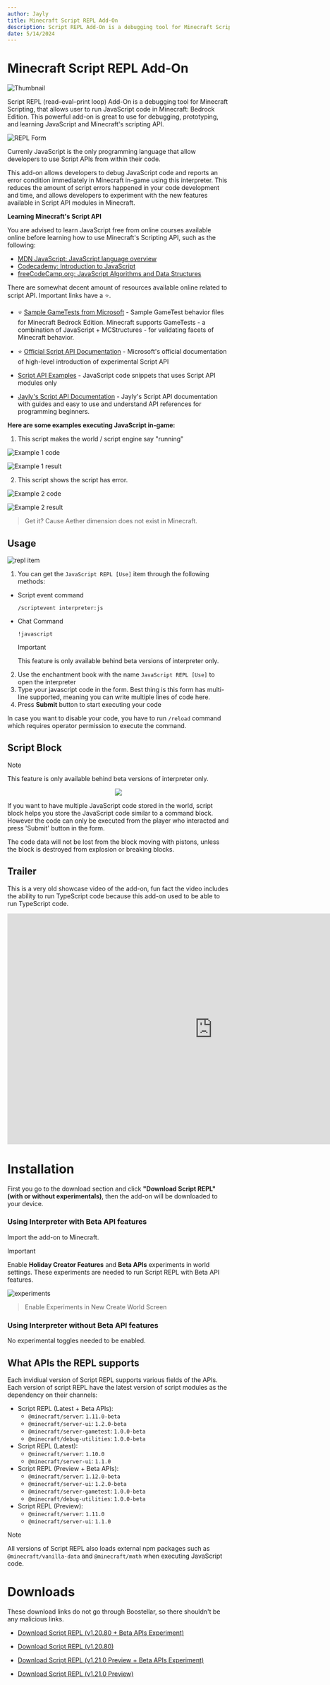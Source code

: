 ```yaml
---
author: Jayly
title: Minecraft Script REPL Add-On
description: Script REPL Add-On is a debugging tool for Minecraft Scripting, that allows user to run JavaScript code in Minecraft.
date: 5/14/2024
---
```


# Minecraft Script REPL Add-On

![Thumbnail](/assets/posts/script-repl-minecraft/thumbnail.png)

Script REPL (read–eval–print loop) Add-On is a debugging tool for Minecraft Scripting, that allows user to run JavaScript code in Minecraft: Bedrock Edition. This powerful add-on is great to use for debugging, prototyping, and learning JavaScript and Minecraft's scripting API.

![REPL Form](/assets/posts/script-repl-minecraft/script-interpreter-v12050_2.png)

Currenly JavaScript is the only programming language that allow developers to use Script APIs from within their code.

This add-on allows developers to debug JavaScript code and reports an error condition immediately in Minecraft in-game using this interpreter. This reduces the amount of script errors happened in your code development and time, and allows developers to experiment with the new features available in Script API modules in Minecraft.

**Learning Minecraft's Script API**

You are advised to learn JavaScript free from online courses available online before learning how to use Minecraft's Scripting API, such as the following:

- [MDN JavaScript: JavaScript language overview](https://developer.mozilla.org/en-US/docs/Web/JavaScript/Language_Overview)
- [Codecademy: Introduction to JavaScript](https://www.codecademy.com/learn/introduction-to-javascript)
- [freeCodeCamp.org: JavaScript Algorithms and Data Structures](https://www.freecodecamp.org/learn/javascript-algorithms-and-data-structures/)

There are somewhat decent amount of resources available online related to script API. Important links have a ⭐.

- ⭐ [Sample GameTests from Microsoft](https://github.com/microsoft/minecraft-gametests) - Sample GameTest behavior files for Minecraft Bedrock Edition. Minecraft supports GameTests - a combination of JavaScript + MCStructures - for validating facets of Minecraft behavior.

- ⭐ [Official Script API Documentation](https://learn.microsoft.com/en-us/minecraft/creator/scriptapi/) - Microsoft's official documentation of high-level introduction of experimental Script API

- [Script API Examples](https://github.com/JaylyDev/ScriptAPI) - JavaScript code snippets that uses Script API modules only

- [Jayly's Script API Documentation](https://jaylydev.github.io/scriptapi-docs/) - Jayly's Script API documentation with guides and easy to use and understand API references for programming beginners.

**Here are some examples executing JavaScript in-game:**

1. This script makes the world / script engine say "running"

![Example 1 code](/assets/posts/script-repl-minecraft/script-interpreter-v12050_3.png)

![Example 1 result](/assets/posts/script-repl-minecraft/script-interpreter-v12050_4.png)

2. This script shows the script has error.

![Example 2 code](/assets/posts/script-repl-minecraft/script-interpreter-v12050_5.png)

![Example 2 result](/assets/posts/script-repl-minecraft/script-interpreter-v12050_6.png)

> Get it? Cause Aether dimension does not exist in Minecraft.

## Usage

![repl item](/assets/posts/script-repl-minecraft/script-interpreter-v12050_7.png)

1. You can get the `JavaScript REPL [Use]` item through the following methods:

- Script event command
  ```
  /scriptevent interpreter:js
  ```
- Chat Command
  ```
  !javascript
  ```
  > [!IMPORTANT]  
  > This feature is only available behind beta versions of interpreter only.

2. Use the enchantment book with the name `JavaScript REPL [Use]` to open the interpreter
3. Type your javascript code in the form. Best thing is this form has multi-line supported, meaning you can write multiple lines of code here.
4. Press **Submit** button to start executing your code

In case you want to disable your code, you have to run `/reload` command which requires operator permission to execute the command.

## Script Block

> [!NOTE]  
> This feature is only available behind beta versions of interpreter only.

<div align="center">
<image src="/assets/posts/script-repl-minecraft/script-interpreter-v12050_8.png"/>
</div>

If you want to have multiple JavaScript code stored in the world, script block helps you store the JavaScript code similar to a command block. However the code can only be executed from the player who interacted and press 'Submit' button in the form.

The code data will not be lost from the block moving with pistons, unless the block is destroyed from explosion or breaking blocks.

## Trailer

This is a very old showcase video of the add-on, fun fact the video includes the ability to run TypeScript code because this add-on used to be able to run TypeScript code.

<iframe width="930" height="523" src="https://www.youtube.com/embed/niZAVbf0I8w" title="I Coded JavaScript &amp; TypeScript In Minecraft..." frameborder="0" allow="accelerometer; autoplay; clipboard-write; encrypted-media; gyroscope; picture-in-picture; web-share" allowfullscreen></iframe>

# Installation

First you go to the download section and click **"Download Script REPL" (with or without experimentals)**, then the add-on will be downloaded to your device.

### Using Interpreter with Beta API features

Import the add-on to Minecraft.

> [!IMPORTANT]  
> Enable **Holiday Creator Features** and **Beta APIs** experiments in world settings. These experiments are needed to run Script REPL with Beta API features.

![experiments](/assets/posts/script-repl-minecraft/script-interpreter-v12050_9.png)

> Enable Experiments in New Create World Screen

### Using Interpreter without Beta API features

No experimental toggles needed to be enabled.

## What APIs the REPL supports

Each invidiual version of Script REPL supports various fields of the APIs. Each version of script REPL have the latest version of script modules as the dependency on their channels:

- Script REPL (Latest + Beta APIs):
  - `@minecraft/server`: `1.11.0-beta`
  - `@minecraft/server-ui`: `1.2.0-beta`
  - `@minecraft/server-gametest`: `1.0.0-beta`
  - `@minecraft/debug-utilities`: `1.0.0-beta`
- Script REPL (Latest):
  - `@minecraft/server`: `1.10.0`
  - `@minecraft/server-ui`: `1.1.0`
- Script REPL (Preview + Beta APIs):
  - `@minecraft/server`: `1.12.0-beta`
  - `@minecraft/server-ui`: `1.2.0-beta`
  - `@minecraft/server-gametest`: `1.0.0-beta`
  - `@minecraft/debug-utilities`: `1.0.0-beta`
- Script REPL (Preview):
  - `@minecraft/server`: `1.11.0`
  - `@minecraft/server-ui`: `1.1.0`

> [!NOTE]
> All versions of Script REPL also loads external npm packages such as `@minecraft/vanilla-data` and `@minecraft/math` when executing JavaScript code.

# Downloads

These download links do not go through Boostellar, so there shouldn't be any malicious links.

- [Download Script REPL (v1.20.80 + Beta APIs Experiment)](/assets/posts/script-repl-minecraft/script_repl_v20.8.0-beta.mcaddon)

- [Download Script REPL (v1.20.80)](/assets/posts/script-repl-minecraft/script_repl_v20.8.2.mcaddon)

- [Download Script REPL (v1.21.0 Preview + Beta APIs Experiment)](/assets/posts/script-repl-minecraft/script_repl_v21.0.0-beta.mcaddon)

- [Download Script REPL (v1.21.0 Preview)](/assets/posts/script-repl-minecraft/script_repl_v21.0.0-beta.mcaddon)
